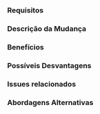 <!--

* Este é um modelo de Pull Request(PR) e serve para guiar a pessoa colaboradora que deseja submeter mudanças no projeto ***Verdade Seja Dita***.
* Caso você não veja necessidade ou sentido em descrever algum tópico, coloque algo como: "Não aplicável".
* Ao abrir uma Issue, é esperado que você tenha concordado com os termos descritos no nosso [código de conduta](CODE_OF_CONDUCT.md).

 -->

### Requisitos

<!--

* Um Pull Request(PR) que não inclua informações suficientes para ser revisado em tempo hábil(cerca 24h), pode dificultar o andamento das pessoas que mantém ou colaboram no projeto.
* Todo o código novo requer testes para evitar regressões: executando `yarn test-coverage` para ver a cobertura de testes do seu código
* Todos os testes unitários devem estar funcionando: rode `yarn test` para executar os testes unitários
* Passar todas as regras de linter/eslint: rode `yarn lint` para executar a análise de código
* Seguir as boas práticas de desenvolvimento de código

-->

### Descrição da Mudança

<!--

* Devemos ser capazes de entender a abordagem da sua mudança a partir desta descrição. Se não tivermos uma boa idéia do que o código fará a partir da descrição aqui, o Pull Request(PR) pode ser revisado com dificuldade. 
* Tenha em mente que a pessoa mantenedora/colaboradora a cargo de revisar este PR pode não estar familiarizado(a) ou não ter trabalhado com o código recentemente, então, seja claro(a).

-->

### Benefícios

<!-- Quais benefícios serão realizados pela mudança de código? -->

### Possíveis Desvantagens

<!-- Quais são os possíveis efeitos colaterais ou impactos negativos da mudança de código? -->

### Issues relacionados

<!-- Informe quaisquer Issues relacionados aqui -->

### Abordagens Alternativas

<!-- Explique quais outras alternativas foram considerados e por que a versão proposta foi selecionada -->
